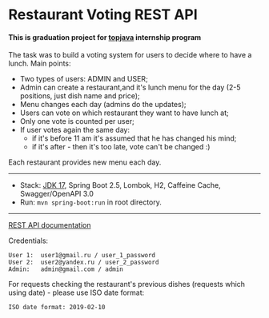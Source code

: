 Restaurant Voting REST API
===============================

#### This is graduation project for [topjava](https://topjava.ru/) internship program
The task was to build a voting system for users to decide where to have a lunch. Main points:

- Two types of users: ADMIN and USER;
- Admin can create a restaurant,and it's lunch menu for the day (2-5 positions, just dish name and price);
- Menu changes each day (admins do the updates);
- Users can vote on which restaurant they want to have lunch at;
- Only one vote is counted per user;
- If user votes again the same day:
  - if it's before 11 am it's assumed that he has changed his mind;
  - if it's after - then it's too late, vote can't be changed :)

Each restaurant provides new menu each day.

-------------------------------------------------------------
- Stack: [JDK 17](http://jdk.java.net/17/), Spring Boot 2.5, Lombok, H2, Caffeine Cache, Swagger/OpenAPI 3.0 
- Run: `mvn spring-boot:run` in root directory.
-----------------------------------------------------
[REST API documentation](http://localhost:8080/swagger-ui.html)  

Credentials:
```
User 1:  user1@gmail.ru / user_1_password
User 2:  user2@yandex.ru / user_2_password
Admin:   admin@gmail.com / admin
```

For requests checking the restaurant's previous dishes (requests which using date) - please use ISO date format:
```
ISO date format: 2019-02-10
```